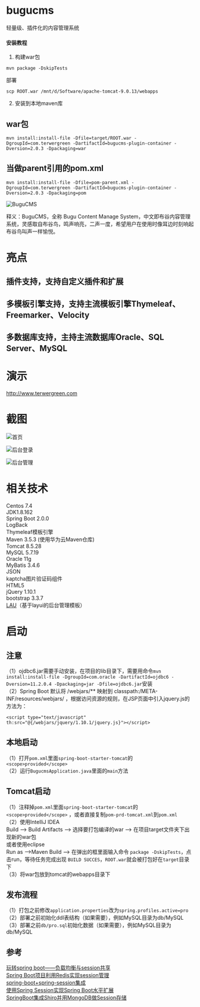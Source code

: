# bugucms
轻量级、插件化的内容管理系统

#### 安装教程

1. 构建war包

```
mvn package -DskipTests
```

部署

```
scp ROOT.war /mnt/d/Software/apache-tomcat-9.0.13/webapps
```

2. 安装到本地maven库

## war包

```
mvn install:install-file -Dfile=target/ROOT.war -DgroupId=com.terwergreen -DartifactId=bugucms-plugin-container -Dversion=2.0.3 -Dpackaging=war
```

## 当做parent引用的pom.xml

```
mvn install:install-file -Dfile=pom-parent.xml -DgroupId=com.terwergreen -DartifactId=bugucms-plugin-container -Dversion=2.0.3 -Dpackaging=pom
```

![BuguCMS](logo.jpg)

释义：BuguCMS，全称 Bugu Content Manage System，中文即布谷内容管理系统，灵感取自布谷鸟，鸣声响亮，二声一度，希望用户在使用时像耳边时刻响起布谷鸟叫声一样愉悦。

# 亮点
## 插件支持，支持自定义插件和扩展
## 多模板引擎支持，支持主流模板引擎Thymeleaf、Freemarker、Velocity
## 多数据库支持，主持主流数据库Oracle、SQL Server、MySQL

# 演示

http://www.terwergreen.com

# 截图

![首页](screenshorts/home.png)

![后台登录](screenshorts/login.png)

![后台管理](screenshorts/admin.png)

# 相关技术
Centos 7.4      
JDK1.8.162   
Spring Boot 2.0.0   
LogBack      
Thymeleaf模板引擎         
Maven 3.5.3 (使用华为云Maven仓库)          
Tomcat 8.5.28   
MySQL 5.7.19   
Oracle 11g    
MyBatis 3.4.6   
JSON    
kaptcha图片验证码组件  
HTML5      
jQuery 1.10.1     
bootstrap 3.3.7   
[LAU](https://github.com/carolkey/lying-admin/)（基于layui的后台管理模板）     

# 启动
## 注意
（1）ojdbc6.jar需要手动安装，在项目的lib目录下，需要用命令```mvn install:install-file -DgroupId=com.oracle -DartifactId=ojdbc6 -Dversion=11.2.0.4 -Dpackaging=jar -Dfile=ojdbc6.jar```安装        
（2）Spring Boot 默认将 /webjars/** 映射到 classpath:/META-INF/resources/webjars/ ，根据访问资源的规则，在JSP页面中引入jquery.js的方法为：
```
<script type="text/javascript" th:src="@{/webjars/jquery/1.10.1/jquery.js}"></script>
```

## 本地启动   
（1）打开``pom.xml``里面```spring-boot-starter-tomcat```的```<scope>provided</scope>```   
（2）运行```BugucmsApplication.java```里面的```main```方法  

## Tomcat启动
（1）注释掉``pom.xml``里面```spring-boot-starter-tomcat```的```<scope>provided</scope>``` ，或者直接复制```pom-prd-tomcat.xml```到```pom.xml```   
（2）使用IntelliJ IDEA        
Build --> Build Artifacts --> 选择要打包编译的war --> 在项目target文件夹下出现新的war包   
或者使用eclipse    
Run as -->Maven Build -->  在弹出的框里面输入命令 ``package -DskipTests``，点击run，等待任务完成出现 ``BUILD SUCCES``，``ROOT.war``就会被打包好在``target``目录下     
（3）将war包放到tomcat的webapps目录下  

## 发布流程
（1）打包之前修改``application.properties``改为``spring.profiles.active=pro``          
（2）部署之前初始化ddl表结构（如果需要），例如MySQL目录为db/MySQL      
（3）部署之前``db/pro.sql``初始化数据（如果需要），例如MySQL目录为db/MySQL        

## 参考
[玩转spring boot——负载均衡与session共享](http://www.cnblogs.com/GoodHelper/p/6263240.html)  
[ Spring Boot项目利用Redis实现session管理](https://blog.csdn.net/skyebefreeman/article/details/73076785)     
[spring-boot+spring-session集成](https://yq.aliyun.com/articles/182676)      
[使用Spring Session实现Spring Boot水平扩展](https://zhuanlan.zhihu.com/p/31673247)     
[SpringBoot集成Shiro并用MongoDB做Session存储](http://www.tianshangkun.com/2017/11/10/SpringBoot%E9%9B%86%E6%88%90Shiro%E5%B9%B6%E7%94%A8MongoDB%E5%81%9ASession%E5%AD%98%E5%82%A8/)       
 